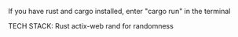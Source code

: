 If you have rust and cargo installed, enter "cargo run" in the terminal

TECH STACK:
Rust
actix-web
rand for randomness
